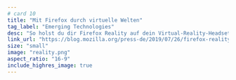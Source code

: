 ```yaml
---
# card 10
title: "Mit Firefox durch virtuelle Welten"
tag_label: "Emerging Technologies"
desc: "So holst du dir Firefox Reality auf dein Virtual-Reality-Headset."
link_url: "https://blog.mozilla.org/press-de/2019/07/26/firefox-reality-erscheint-fuer-oculus-quest/?utm_source=www.mozilla.org&utm_medium=referral&utm_campaign=homepage&utm_content=card"
size: "small"
image: "reality.png"
aspect_ratio: "16-9"
include_highres_image: true
---
```

